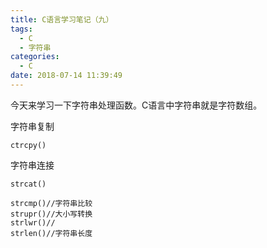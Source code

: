 ```yaml
---
title: C语言学习笔记（九）
tags:
  - C
  - 字符串
categories:
  - C
date: 2018-07-14 11:39:49
---
```


今天来学习一下字符串处理函数。C语言中字符串就是字符数组。

<!-- more -->

字符串复制

```
ctrcpy()
```

字符串连接

```
strcat()
```

```
strcmp()//字符串比较
strupr()//大小写转换
strlwr()//
strlen()//字符串长度
```
